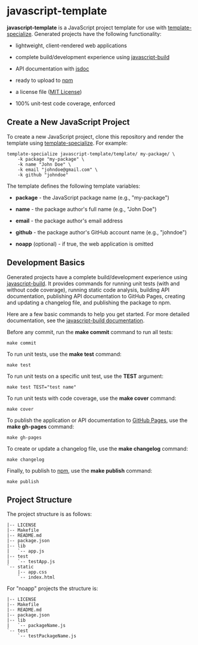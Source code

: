 # javascript-template

**javascript-template** is a JavaScript project template for use with
[template-specialize](https://pypi.org/project/template-specialize/).
Generated projects have the following functionality:

- lightweight, client-rendered web applications

- complete build/development experience using [javascript-build](https://github.com/craigahobbs/javascript-build#readme)

- API documentation with [jsdoc](https://www.npmjs.com/package/jsdoc)

- ready to upload to [npm](https://www.npmjs.com/)

- a license file ([MIT License](https://choosealicense.com/licenses/mit/))

- 100% unit-test code coverage, enforced


## Create a New JavaScript Project

To create a new JavaScript project, clone this repository and render the template using
[template-specialize](https://pypi.org/project/template-specialize/). For example:

```
template-specialize javascript-template/template/ my-package/ \
    -k package "my-package" \
    -k name "John Doe" \
    -k email "johndoe@gmail.com" \
    -k github "johndoe"
```

The template defines the following template variables:

- **package** - the JavaScript package name (e.g., "my-package")

- **name** - the package author's full name (e.g., "John Doe")

- **email** - the package author's email address

- **github** - the package author's GitHub account name (e.g., "johndoe")

- **noapp** (optional) - if true, the web application is omitted


## Development Basics

Generated projects have a complete build/development experience using
[javascript-build](https://github.com/craigahobbs/javascript-build#readme).
It provides commands for running unit tests (with and without code coverage), running static code
analysis, building API documentation, publishing API documentation to GitHub Pages, creating and
updating a changelog file, and publishing the package to npm.

Here are a few basic commands to help you get started. For more detailed documentation, see the
[javascript-build documentation](https://github.com/craigahobbs/javascript-build#readme).

Before any commit, run the **make commit** command to run all tests:

```
make commit
```

To run unit tests, use the **make test** command:

```
make test
```

To run unit tests on a specific unit test, use the **TEST** argument:

```
make test TEST="test name"
```

To run unit tests with code coverage, use the **make cover** command:

```
make cover
```

To publish the application or API documentation to [GitHub Pages](https://pages.github.com/), use the **make gh-pages** command:

```
make gh-pages
```

To create or update a changelog file, use the **make changelog** command:

```
make changelog
```

Finally, to publish to [npm](https://www.npmjs.com/), use the **make publish** command:

```
make publish
```


## Project Structure

The project structure is as follows:

```
|-- LICENSE
|-- Makefile
|-- README.md
|-- package.json
|-- lib
|   `-- app.js
|-- test
|   `-- testApp.js
`-- static
    |-- app.css
    `-- index.html
```

For "noapp" projects the structure is:

```
|-- LICENSE
|-- Makefile
|-- README.md
|-- package.json
|-- lib
|   `-- packageName.js
`-- test
    `-- testPackageName.js
```
